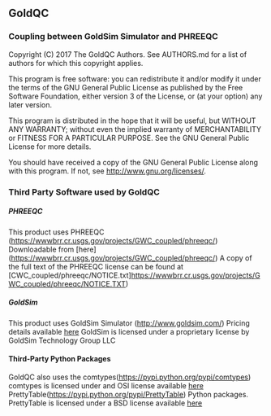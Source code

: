 ## GoldQC
### Coupling between GoldSim Simulator and PHREEQC

Copyright (C) 2017 The GoldQC Authors.
See AUTHORS.md
for a list of authors for which this copyright applies.

This program is free software: you can redistribute it and/or modify
it under the terms of the GNU General Public License as published by
the Free Software Foundation, either version 3 of the License, or
(at your option) any later version.

This program is distributed in the hope that it will be useful,
but WITHOUT ANY WARRANTY; without even the implied warranty of
MERCHANTABILITY or FITNESS FOR A PARTICULAR PURPOSE.  See the
GNU General Public License for more details.

You should have received a copy of the GNU General Public License
along with this program.  If not, see <http://www.gnu.org/licenses/>.

### Third Party Software used by GoldQC

##### PHREEQC
This product uses PHREEQC (https://wwwbrr.cr.usgs.gov/projects/GWC_coupled/phreeqc/)
Downloadable from [here] (https://wwwbrr.cr.usgs.gov/projects/GWC_coupled/phreeqc/)
A copy of the full text of the PHREEQC license can be found at
[CWC_coupled/phreeqc/NOTICE.txt]https://wwwbrr.cr.usgs.gov/projects/GWC_coupled/phreeqc/NOTICE.TXT)

##### GoldSim
This product uses GoldSim Simulator (http://www.goldsim.com/)
Pricing details available [here](https://www.goldsim.com/Web/Products/BuyGoldSim/LicensingOptions/)
GoldSim is licensed under a proprietary license by GoldSim Technology Group LLC 

#### Third-Party Python Packages
GoldQC also uses the comtypes(https://pypi.python.org/pypi/comtypes)
comtypes is licensed under and OSI license available [here](https://github.com/enthought/comtypes/blob/master/LICENSE.txt)
PrettyTable(https://pypi.python.org/pypi/PrettyTable) Python packages.
PrettyTable is licensed under a BSD license available [here](https://opensource.org/licenses/BSD-3-Clause)
